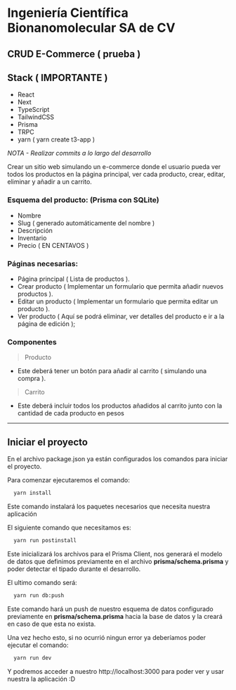 # Ingeniería Científica Bionanomolecular SA de CV
## CRUD E-Commerce ( prueba )

## Stack ( IMPORTANTE )
 - React
 - Next
 - TypeScript
 - TailwindCSS
 - Prisma
 - TRPC
 - yarn ( yarn create t3-app )

*NOTA - Realizar commits a lo largo del desarrollo*

Crear un sitio web simulando un e-commerce donde el usuario pueda ver 
todos los productos en la página principal, ver cada producto, 
crear, editar, eliminar y añadir a un carrito.

### Esquema del producto: (Prisma con SQLite)

 - Nombre
 - Slug ( generado automáticamente del nombre )
 - Descripción
 - Inventario
 - Precio ( EN CENTAVOS )

### Páginas necesarias:

 - Página principal ( Lista de productos ).
 - Crear producto ( Implementar un formulario que permita añadir nuevos productos ).
 - Editar un producto ( Implementar un formulario que permita editar un producto ).
 - Ver producto ( Aquí se podrá eliminar, ver detalles del producto e ir a la página de edición );

### Componentes

> Producto 
 - Este deberá tener un botón para añadir al carrito ( simulando una compra ).

> Carrito
 - Este deberá incluir todos los productos añadidos al carrito junto con la cantidad de cada producto en pesos


---

## Iniciar el proyecto

En el archivo package.json ya están configurados los comandos para iniciar el proyecto.

Para comenzar ejecutaremos el comando:
```bash
  yarn install
```
Este comando instalará los paquetes necesarios que necesita nuestra aplicación


El siguiente comando que necesitamos es:
```bash
  yarn run postinstall
```
Este inicializará los archivos para el Prisma Client, nos generará el modelo de 
datos que definimos previamente en el archivo **prisma/schema.prisma** y poder
detectar el tipado durante el desarrollo.


El ultimo comando será:
```bash
  yarn run db:push
```
Este comando hará un push de nuestro esquema de datos configurado previamente en **prisma/schema.prisma**
hacia la base de datos y la creará en caso de que esta no exista.


Una vez hecho esto, si no ocurrió ningun error ya deberíamos poder ejecutar el comando:
```bash
  yarn run dev
```
Y podremos acceder a nuestro http://localhost:3000 para poder ver y usar nuestra la aplicación :D
